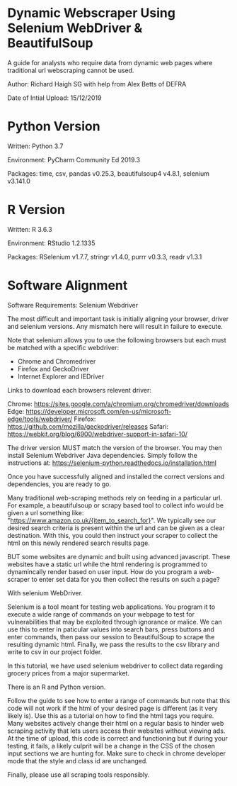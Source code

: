 # Dynamic Webscraper Using Selenium WebDriver & BeautifulSoup
A guide for analysts who require data from dynamic web pages where traditional url webscraping cannot be used.  

Author: Richard Haigh SG with help from Alex Betts of DEFRA

Date of Intial Upload: 15/12/2019

# Python Version

Written: Python 3.7 

Environment: PyCharm Community Ed 2019.3  

Packages: time, csv, pandas v0.25.3, beautifulsoup4 v4.8.1, selenium v3.141.0

# R Version

Written: R 3.6.3

Environment: RStudio 1.2.1335

Packages: RSelenium v1.7.7, stringr v1.4.0, purrr v0.3.3, readr v1.3.1

# Software Alignment

Software Requirements: Selenium Webdriver 

The most difficult and important task is initially aligning your browser, driver and selenium versions. Any mismatch here
will result in failure to execute. 

Note that selenium allows you to use the following browsers but each must be matched with a specific webdriver:
- Chrome and Chromedriver
- Firefox and GeckoDriver
- Internet Explorer and IEDriver

Links to download each browsers relevent driver:

Chrome:	https://sites.google.com/a/chromium.org/chromedriver/downloads
Edge:	https://developer.microsoft.com/en-us/microsoft-edge/tools/webdriver/
Firefox:	https://github.com/mozilla/geckodriver/releases
Safari:	https://webkit.org/blog/6900/webdriver-support-in-safari-10/

The driver version MUST match the version of the browser. You may then install Selenium Webdriver Java dependencies. Simply follow the instructions at: https://selenium-python.readthedocs.io/installation.html

Once you have successfully aligned and installed the correct versions and dependencies, you are ready to go.

Many traditional web-scraping methods rely on feeding in a particular url. For example, a beautifulsoup or scrapy based tool to collect info would be given a url something like: "https://www.amazon.co.uk/{item_to_search_for}". We typically see our desired search criteria is present within the url and can be given as a clear destination. With this, you could then instruct your scraper to collect the html on this newly rendered search results page. 

BUT some websites are dynamic and built using advanced javascript. These websites have a static url while the html rendering 
is programmed to dynamincally render based on user input. How do you program a web-scraper to enter set data for you then collect the results on such a page? 

With selenium WebDriver. 

Selenium is a tool meant for testing web applications. You program it to execute a wide range of commands on your webpage to
test for vulnerabilities that may be exploited through ignorance or malice. We can use this to enter in paticular values into search bars, press buttons and enter commands, then pass our session to BeautifulSoup to scrape the resulting dynamic html. Finally, we pass the results to the csv library and write to csv in our project folder. 

In this tutorial, we have used selenium webdriver to collect data regarding grocery prices from a major supermarket. 

There is an R and Python version. 

Follow the guide to see how to enter a range of commands but note that this code will not work if the html of your desired page is different (as it very likely is). Use this as a tutorial on how to find the html tags you require. Many websites actively change their html on a regular basis to hinder web scraping activity that lets users access their websites without viewing ads. At the time of upload, this code is correct and functioning but if during your testing, it fails, a likely culprit will be a change in the CSS of the chosen input sections we are hunting for. Make sure to check in chrome developer mode that the style and class id are unchanged. 

Finally, please use all scraping tools responsibly. 
